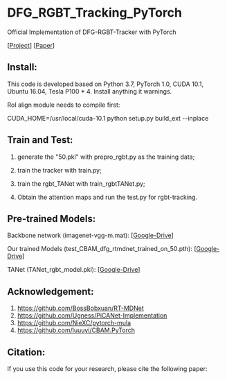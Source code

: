 # DFG_RGBT_Tracking_PyTorch
Official Implementation of DFG-RGBT-Tracker with PyTorch 

[[Project]()]   [[Paper]()]  



## Install: 
This code is developed based on Python 3.7, PyTorch 1.0, CUDA 10.1, Ubuntu 16.04, Tesla P100 * 4. Install anything it warnings. 

RoI align module needs to compile first: 

CUDA_HOME=/usr/local/cuda-10.1 python setup.py build_ext --inplace 



## Train and Test: 
1. generate the "50.pkl" with prepro_rgbt.py as the training data; 

2. train the tracker with train.py; 

3. train the rgbt_TANet with train_rgbtTANet.py; 

4. Obtain the attention maps and run the test.py for rgbt-tracking. 



## Pre-trained Models: 
Backbone network (imagenet-vgg-m.mat): [[Google-Drive]()]

Our trained Models (test_CBAM_dfg_rtmdnet_trained_on_50.pth): [[Google-Drive]()]

TANet (TANet_rgbt_model.pkl): [[Google-Drive]()] 





## Acknowledgement: 
1. https://github.com/BossBobxuan/RT-MDNet 
2. https://github.com/Ugness/PiCANet-Implementation 
3. https://github.com/NieXC/pytorch-mula 
4. https://github.com/luuuyi/CBAM.PyTorch 




## Citation: 
If you use this code for your research, please cite the following paper: 

